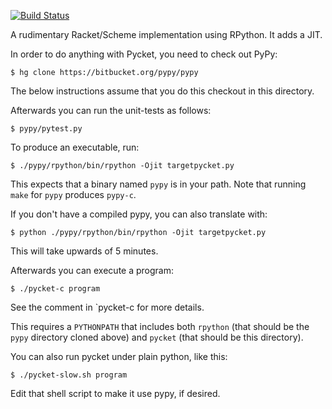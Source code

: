 [![Build Status](https://travis-ci.org/samth/pycket.png?branch=master)](https://travis-ci.org/samth/pycket)

A rudimentary Racket/Scheme implementation using RPython. It adds a JIT.

In order to do anything with Pycket, you need to check out PyPy:

    $ hg clone https://bitbucket.org/pypy/pypy

The below instructions assume that you do this checkout in this directory.

Afterwards you can run the unit-tests as follows:

    $ pypy/pytest.py

To produce an executable, run:

    $ ./pypy/rpython/bin/rpython -Ojit targetpycket.py

This expects that a binary named `pypy` is in your path. Note that
running `make` for `pypy` produces `pypy-c`.

If you don't have a compiled pypy, you can also translate with:

    $ python ./pypy/rpython/bin/rpython -Ojit targetpycket.py

This will take upwards of 5 minutes.


Afterwards you can execute a program:

    $ ./pycket-c program

See the comment in `pycket-c for more details.

This requires a `PYTHONPATH` that includes both `rpython` (that should
be the `pypy` directory cloned above) and `pycket` (that should be
this directory).

You can also run pycket under plain python, like this:

    $ ./pycket-slow.sh program

Edit that shell script to make it use pypy, if desired.
